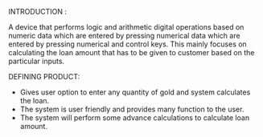INTRODUCTION :

A device that performs logic and arithmetic digital operations based on numeric data which are entered by pressing numerical data which are entered by pressing numerical and control keys.
This mainly focuses on calculating the loan amount that has to be given to customer based on the particular inputs. 


DEFINING PRODUCT:

-	Gives user option to enter any quantity of gold and system calculates the loan.
-	The system is user friendly and provides many function to the user. 
-	The system will perform some advance calculations to calculate loan amount.
